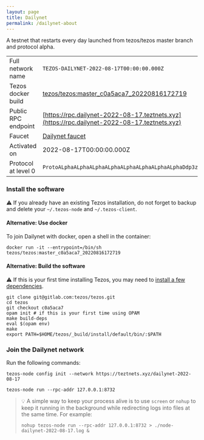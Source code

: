```yaml
---
layout: page
title: Dailynet
permalink: /dailynet-about
---
```


A testnet that restarts every day launched from tezos/tezos master branch and protocol alpha.

| | |
|-------|---------------------|
| Full network name | `TEZOS-DAILYNET-2022-08-17T00:00:00.000Z` |
| Tezos docker build | [tezos/tezos:master_c0a5aca7_20220816172719](https://hub.docker.com/r/tezos/tezos/tags?page=1&ordering=last_updated&name=master_c0a5aca7_20220816172719) |
| Public RPC endpoint | [https://rpc.dailynet-2022-08-17.teztnets.xyz](https://rpc.dailynet-2022-08-17.teztnets.xyz) |
| Faucet | [Dailynet faucet](https://teztnets.xyz/dailynet-2022-08-17-faucet) |
| Activated on | 2022-08-17T00:00:00.000Z |
| Protocol at level 0 |  `ProtoALphaALphaALphaALphaALphaALphaALphaALphaDdp3zK` |





### Install the software

⚠️  If you already have an existing Tezos installation, do not forget to backup and delete your `~/.tezos-node` and `~/.tezos-client`.



#### Alternative: Use docker

To join Dailynet with docker, open a shell in the container:

```
docker run -it --entrypoint=/bin/sh tezos/tezos:master_c0a5aca7_20220816172719
```

#### Alternative: Build the software

⚠️  If this is your first time installing Tezos, you may need to [install a few dependencies](https://tezos.gitlab.io/introduction/howtoget.html#setting-up-the-development-environment-from-scratch).

```
git clone git@gitlab.com:tezos/tezos.git
cd tezos
git checkout c0a5aca7
opam init # if this is your first time using OPAM
make build-deps
eval $(opam env)
make
export PATH=$HOME/tezos/_build/install/default/bin/:$PATH
```

### Join the Dailynet network

Run the following commands:

```
tezos-node config init --network https://teztnets.xyz/dailynet-2022-08-17

tezos-node run --rpc-addr 127.0.0.1:8732
```

> 💡 A simple way to keep your process alive is to use `screen` or `nohup` to keep it running in the background while redirecting logs into files at the same time. For example:
>
> ```bash=13
> nohup tezos-node run --rpc-addr 127.0.0.1:8732 > ./node-dailynet-2022-08-17.log &
> ```


